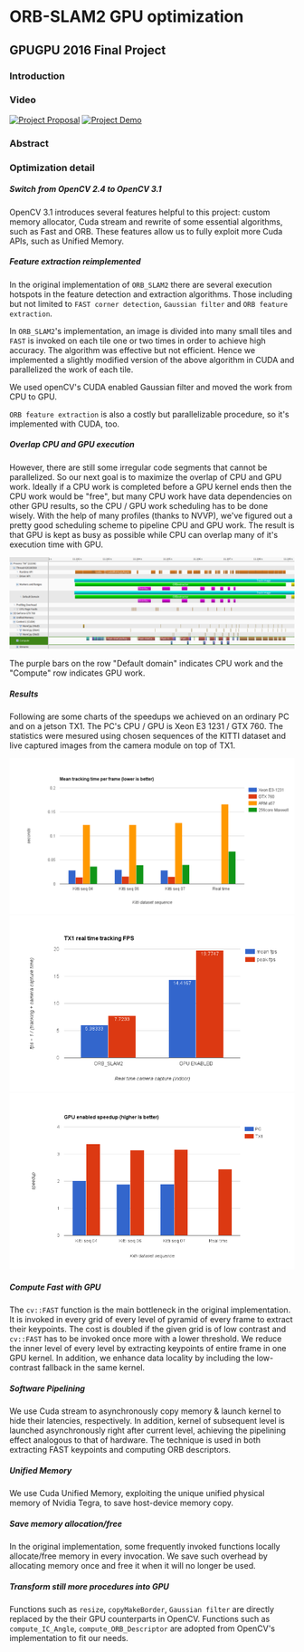 # ORB-SLAM2 GPU optimization
## GPUGPU 2016 Final Project


### Introduction

### Video

[![Project Proposal](https://thumbnail.jpg)](https://www.youtube.com/watch?v=ID_HERE)
[![Project Demo](https://thumbnail.jpg)](https://www.youtube.com/watch?v=ID_HERE)

### Abstract

### Optimization detail

##### Switch from OpenCV 2.4 to OpenCV 3.1
OpenCV 3.1 introduces several features helpful to this project: custom memory allocator, 
Cuda stream and rewrite of some essential algorithms, such as Fast and ORB.
These features allow us to fully exploit more Cuda APIs, such as Unified Memory.

##### Feature extraction reimplemented
In the original implementation of `ORB_SLAM2` there are several execution hotspots in the feature
detection and extraction algorithms. Those including but not limited to `FAST corner detection`,
`Gaussian filter` and `ORB feature extraction`.

In `ORB_SLAM2`'s implementation, an image is divided into many small tiles and `FAST` is invoked on each
tile one or two times in order to achieve high accuracy. The algorithm was effective but not efficient.
Hence we implemented a slightly modified version of the above algorithm in CUDA and parallelized the work
of each tile.

We used openCV's CUDA enabled Gaussian filter and moved the work from CPU to GPU.

`ORB feature extraction` is also a costly but parallelizable procedure, so it's implemented with CUDA, too.

##### Overlap CPU and GPU execution
However, there are still some irregular code segments that cannot be parallelized. So our next goal is to 
maximize the overlap of CPU and GPU work. Ideally if a CPU work is completed before a GPU kernel ends then
the CPU work would be "free", but many CPU work have data dependencies on other GPU results, so the CPU / GPU
work scheduling has to be done wisely.
With the help of many profiles (thanks to NVVP), we've figured out a pretty good scheduling scheme
to pipeline CPU and GPU work. The result is that GPU is kept as busy as possible while CPU can overlap many
of it's execution time with GPU.

![Execution timeline](img/timeline.png)

The purple bars on the row "Default domain" indicates CPU work and the "Compute" row indicates GPU work.

##### Results
Following are some charts of the speedups we achieved on an ordinary PC and on a jetson TX1.
The PC's CPU / GPU is Xeon E3 1231 / GTX 760.
The statistics were mesured using chosen sequences of the KITTI dataset and live captured images from the 
camera module on top of TX1.

![Mean tracking time per frame (lower is better)](img/mean_track_time.png)
![Mean and peak fps (fps = 1 / (tracking + camera capture time))](img/FPS.png)
![Speedups](img/speedups.png)


##### Compute Fast with GPU
The `cv::FAST` function is the main bottleneck in the original implementation.  It is invoked in
every grid of every level of pyramid of every frame to extract their keypoints.  The cost is doubled
if the given grid is of low contrast and `cv::FAST` has to be invoked once more with a lower threshold.
We reduce the inner level of every level by extracting keypoints of entire frame in one GPU kernel.  In
addition, we enhance data locality by including the low-contrast fallback in the same kernel.

##### Software Pipelining
We use Cuda stream to asynchronously copy memory & launch kernel to hide their latencies, respectively.
In addition, kernel of subsequent level is launched asynchronously right after current level, achieving
the pipelining effect analogous to that of hardware.  The technique is used in both extracting
FAST keypoints and computing ORB descriptors.

##### Unified Memory
We use Cuda Unified Memory, exploiting the unique unified physical memory of Nvidia Tegra, to save host-device
memory copy.

##### Save memory allocation/free
In the original implementation, some frequently invoked functions locally allocate/free memory in every invocation.
We save such overhead by allocating memory once and free it when it will no longer be used.

##### Transform still more procedures into GPU
Functions such as `resize`, `copyMakeBorder`, `Gaussian filter` are directly replaced by the their GPU counterparts
in OpenCV.  Functions such as `compute_IC_Angle`, `compute_ORB_Descriptor` are adopted from OpenCV's
implementation to fit our needs.

